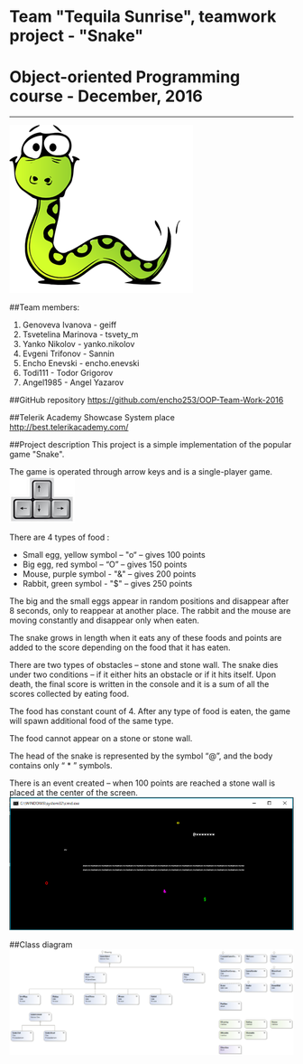 # Team "Tequila Sunrise", teamwork project - "Snake"
# Object-oriented Programming course - December, 2016
----------------------------------
![SnakeLogo](./Images/SnakeLogo.png)

##Team members:

 1. Genoveva Ivanova - geiff
 2. Tsvetelina Marinova - tsvety_m
 3. Yanko Nikolov - yanko.nikolov
 4. Evgeni Trifonov - Sannin
 5. Encho Enevski - encho.enevski
 6. Todi111 - Todor Grigorov
 7. Angel1985 - Angel Yazarov

##GitHub repository
https://github.com/encho253/OOP-Team-Work-2016

##Telerik Academy Showcase System place
http://best.telerikacademy.com/

##Project description
This project is a simple implementation of the popular game "Snake".

The game is operated through arrow keys and is a single-player game.
![ArrowsKeys](./Images/ArrowsKeys.png)

There are 4 types of food :
- Small egg, yellow symbol – "o“ – gives 100 points
- Big egg, red symbol – “O” – gives 150 points
- Mouse, purple symbol - "&" – gives 200 points
- Rabbit, green symbol - "$" – gives 250 points

The big and the small eggs appear in random positions and disappear after 8 seconds, only to reappear at another place. The rabbit and the mouse are moving constantly and disappear only when eaten.

The snake grows in length when it eats any of these foods and points are added to the score depending on the food that it has eaten.

There are two types of obstacles – stone and stone wall. The snake dies under two conditions – if it either hits an obstacle or if it hits itself. Upon death, the final score is written in the console and it is a sum of all the scores collected by eating food.

The food has constant count of 4. After any type of food is eaten, the game will spawn additional food of the same type.

The food cannot appear on a stone or stone wall.

The head of the snake is represented by the symbol “@”,  and the body contains only “ * ” symbols.

There is an event created – when 100 points are reached a stone wall is placed at the center of the screen.
![ConsoleUI](./Images/ConsoleUI.png)

##Class diagram
![ClassDiagram1](./Images/ClassDiagram1.png)
